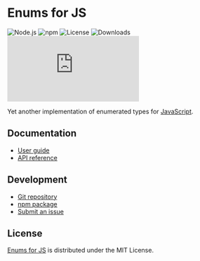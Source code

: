 # Enums for JS
![Node.js](https://badgen.net/npm/node/@cedx/enum) ![npm](https://badgen.net/npm/v/@cedx/enum) ![License](https://badgen.net/npm/license/@cedx/enum) ![Downloads](https://badgen.net/npm/dt/@cedx/enum) ![Coverage](https://badgen.net/codecov/c/github/cedx/enum.js)

Yet another implementation of enumerated types for [JavaScript](https://developer.mozilla.org/docs/Web/JavaScript).

## Documentation
- [User guide](https://docs.belin.io/enum.js)
- [API reference](https://docs.belin.io/enum.js/api)

## Development
- [Git repository](https://github.com/cedx/enum.js)
- [npm package](https://www.npmjs.com/package/@cedx/enum)
- [Submit an issue](https://github.com/cedx/enum.js/issues)

## License
[Enums for JS](https://docs.belin.io/enum.js) is distributed under the MIT License.
